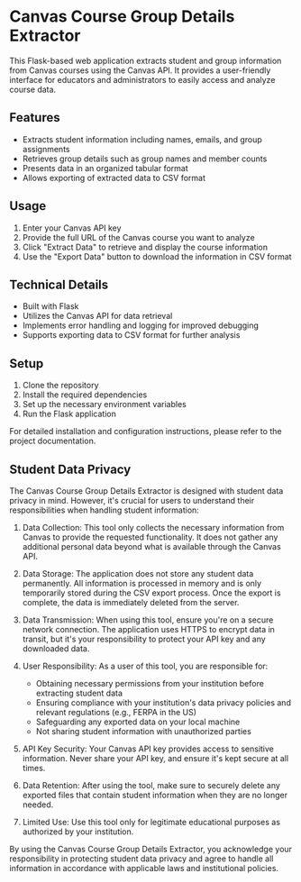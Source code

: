 # Canvas Course Group Details Extractor

This Flask-based web application extracts student and group information from Canvas courses using the Canvas API. It provides a user-friendly interface for educators and administrators to easily access and analyze course data.

## Features

- Extracts student information including names, emails, and group assignments
- Retrieves group details such as group names and member counts
- Presents data in an organized tabular format
- Allows exporting of extracted data to CSV format

## Usage

1. Enter your Canvas API key
2. Provide the full URL of the Canvas course you want to analyze
3. Click "Extract Data" to retrieve and display the course information
4. Use the "Export Data" button to download the information in CSV format

## Technical Details

- Built with Flask
- Utilizes the Canvas API for data retrieval
- Implements error handling and logging for improved debugging
- Supports exporting data to CSV format for further analysis

## Setup

1. Clone the repository
2. Install the required dependencies
3. Set up the necessary environment variables
4. Run the Flask application

For detailed installation and configuration instructions, please refer to the project documentation.

## Student Data Privacy

The Canvas Course Group Details Extractor is designed with student data privacy in mind. However, it's crucial for users to understand their responsibilities when handling student information:

1. Data Collection: This tool only collects the necessary information from Canvas to provide the requested functionality. It does not gather any additional personal data beyond what is available through the Canvas API.

2. Data Storage: The application does not store any student data permanently. All information is processed in memory and is only temporarily stored during the CSV export process. Once the export is complete, the data is immediately deleted from the server.

3. Data Transmission: When using this tool, ensure you're on a secure network connection. The application uses HTTPS to encrypt data in transit, but it's your responsibility to protect your API key and any downloaded data.

4. User Responsibility: As a user of this tool, you are responsible for:
   - Obtaining necessary permissions from your institution before extracting student data
   - Ensuring compliance with your institution's data privacy policies and relevant regulations (e.g., FERPA in the US)
   - Safeguarding any exported data on your local machine
   - Not sharing student information with unauthorized parties

5. API Key Security: Your Canvas API key provides access to sensitive information. Never share your API key, and ensure it's kept secure at all times.

6. Data Retention: After using the tool, make sure to securely delete any exported files that contain student information when they are no longer needed.

7. Limited Use: Use this tool only for legitimate educational purposes as authorized by your institution.

By using the Canvas Course Group Details Extractor, you acknowledge your responsibility in protecting student data privacy and agree to handle all information in accordance with applicable laws and institutional policies.

